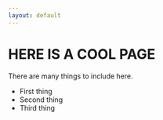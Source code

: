 ```yaml
---
layout: default
---
```


# HERE IS A COOL PAGE

There are many things to include here.
- First thing
- Second thing
- Third thing